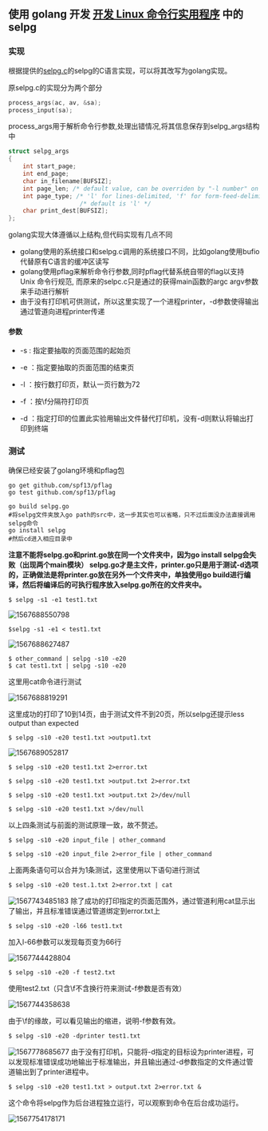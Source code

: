 ## 使用 golang 开发 [开发 Linux 命令行实用程序](https://www.ibm.com/developerworks/cn/linux/shell/clutil/index.html) 中的 **selpg**

### 实现

根据提供的[selpg.c](https://www.ibm.com/developerworks/cn/linux/shell/clutil/selpg.c)的selpg的C语言实现，可以将其改写为golang实现。

原selpg.c的实现分为两个部分

```C
process_args(ac, av, &sa);
process_input(sa);
```

process_args用于解析命令行参数,处理出错情况,将其信息保存到selpg_args结构中

```c
struct selpg_args
{
	int start_page;
	int end_page;
	char in_filename[BUFSIZ];
	int page_len; /* default value, can be overriden by "-l number" on command line */
	int page_type; /* 'l' for lines-delimited, 'f' for form-feed-delimited */
					/* default is 'l' */
	char print_dest[BUFSIZ];
};
```

golang实现大体遵循以上结构,但代码实现有几点不同

- golang使用的系统接口和selpg.c调用的系统接口不同，比如golang使用bufio代替原有C语言的缓冲区读写
- golang使用pflag来解析命令行参数,同时pflag代替系统自带的flag以支持 Unix 命令行规范, 而原来的selpc.c只是通过的获得main函数的argc argv参数来手动进行解析
- 由于没有打印机可供测试，所以这里实现了一个进程printer，-d参数使得输出通过管道向进程printer传递

#### 参数

- -s : 指定要抽取的页面范围的起始页

- -e ：指定要抽取的页面范围的结束页

- -l ：按行数打印页，默认一页行数为72

- -f ：按\f分隔符打印页

- -d ：指定打印的位置此实验用输出文件替代打印机，没有-d则默认将输出打印到终端
  

### 测试
确保已经安装了golang环境和pflag包

```shell
go get github.com/spf13/pflag
go test github.com/spf13/pflag
```

```shell
go build selpg.go
#将selpg文件夹放入go path的src中，这一步其实也可以省略，只不过后面没办法直接调用selpg命令
go install selpg
#然后cd进入相应目录中
```
**注意不能将selpg.go和print.go放在同一个文件夹中，因为go install selpg会失败（出现两个main模块）
selpg.go才是主文件，printer.go只是用于测试-d选项的，正确做法是将printer.go放在另外一个文件夹中，单独使用go build进行编译，然后将编译后的可执行程序放入selpg.go所在的文件夹中。**

```shell
$ selpg -s1 -e1 test1.txt
```

![1567688550798](assets/1567688550798.png)

```shell
$selpg -s1 -e1 < test1.txt
```

![1567688627487](assets/1567688627487.png)

```shell
$ other_command | selpg -s10 -e20
$ cat test1.txt | selpg -s10 -e20
```

这里用cat命令进行测试

![1567688819291](assets/1567688819291.png)

这里成功的打印了10到14页，由于测试文件不到20页，所以selpg还提示less output than expected

```shell
$ selpg -s10 -e20 test1.txt >output1.txt
```

![1567689052817](assets/1567689052817.png)

```shell
$ selpg -s10 -e20 test1.txt 2>error.txt
```

```shell
$ selpg -s10 -e20 test1.txt >output.txt 2>error.txt
```

```shell
$ selpg -s10 -e20 test1.txt >output.txt 2>/dev/null
```

```shell
$ selpg -s10 -e20 test1.txt >/dev/null
```
以上四条测试与前面的测试原理一致，故不赘述。

```shell
$ selpg -s10 -e20 input_file | other_command
```
```shell
$ selpg -s10 -e20 input_file 2>error_file | other_command
```

上面两条语句可以合并为1条测试，这里使用以下语句进行测试

```
$ selpg -s10 -e20 test.1.txt 2>error.txt | cat
```

![1567743485183](assets/1567743485183.png)
除了成功的打印指定的页面范围外，通过管道利用cat显示出了输出，并且标准错误通过管道绑定到error.txt上

```shell
$ selpg -s10 -e20 -l66 test1.txt
```
加入l-66参数可以发现每页变为66行

![1567744428804](assets/1567744428804.png)

```shell
$ selpg -s10 -e20 -f test2.txt
```
使用test2.txt（只含\f不含换行符来测试-f参数是否有效）

![1567744358638](assets/1567744358638.png)

由于\f的缘故，可以看见输出的缩进，说明-f参数有效。

```shell
$ selpg -s10 -e20 -dprinter test1.txt
```

![1567778685677](assets/1567778685677.png)
由于没有打印机，只能将-d指定的目标设为printer进程，可以发现标准错误成功地输出于标准输出，并且输出通过-d参数指定的文件通过管道输出到了printer进程中。

```shell
$ selpg -s10 -e20 test1.txt > output.txt 2>error.txt &
```

这个命令将selpg作为后台进程独立运行，可以观察到命令在后台成功运行。

![1567754178171](assets/1567754178171.png)